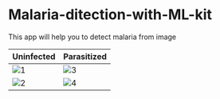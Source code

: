 # Malaria-ditection-with-ML-kit

This app will help you to detect malaria from image

Uninfected | Parasitized
------------ | -------------
![1](https://user-images.githubusercontent.com/12596490/72223550-46f63e00-359a-11ea-8e8e-343d9227e681.png) | ![3](https://user-images.githubusercontent.com/12596490/72223552-46f63e00-359a-11ea-9a77-068a6ebadbda.png)
![2](https://user-images.githubusercontent.com/12596490/72223551-46f63e00-359a-11ea-9214-8483b43c73c6.png) | ![4](https://user-images.githubusercontent.com/12596490/72223553-478ed480-359a-11ea-8a2d-85455b7c1b8b.png)



